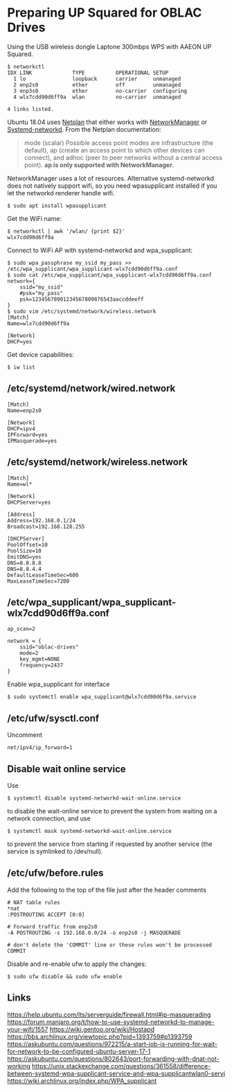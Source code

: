 # Preparing UP Squared for OBLAC Drives

Using the USB wireless dongle Laptone 300mbps WPS with AAEON UP Squared.

    $ networkctl
    IDX LINK             TYPE          OPERATIONAL SETUP
      1 lo               loopback      carrier     unmanaged
      2 enp2s0           ether         off         unmanaged
      3 enp3s0           ether         no-carrier  configuring
      4 wlx7cdd90d6ff9a  wlan          no-carrier  unmanaged
    
    4 links listed.

Ubuntu 18.04 uses [Netplan](https://netplan.io/) that either works with [NetworkManager](https://help.ubuntu.com/community/NetworkManager) or [Systemd-networkd](http://manpages.ubuntu.com/manpages/bionic/man5/systemd.network.5.html). From the Netplan documentation:


> mode (scalar)
> Possible access point modes are infrastructure (the default), ap (create an access point to which other devices can connect), and adhoc (peer to peer networks without a central access point). **ap is only supported with NetworkManager**.

NetworkManager uses a lot of resources. Alternative systemd-networkd does not natively support wifi, so you need wpasupplicant installed if you let the networkd renderer handle wifi.

    $ sudo apt install wpasupplicant

Get the WiFi name:

    $ networkctl | awk '/wlan/ {print $2}'
    wlx7cdd90d6ff9a

Connect to WiFi AP with systemd-networkd and wpa_supplicant:

    $ sudo wpa_passphrase my_ssid my_pass >> /etc/wpa_supplicant/wpa_supplicant-wlx7cdd90d6ff9a.conf
    $ sudo cat /etc/wpa_supplicant/wpa_supplicant-wlx7cdd90d6ff9a.conf
    network={
        ssid="my_ssid"
        #psk="my_pass"
        psk=12345678901234567809876543aaccddeeff
    }
    $ sudo vim /etc/systemd/network/wireless.network
    [Match]
    Name=wlx7cdd90d6ff9a
    
    [Network]
    DHCP=yes

Get device capabilities:

    $ iw list

## /etc/systemd/network/wired.network
    [Match]
    Name=enp2s0

    [Network]
    DHCP=ipv4
    IPForward=yes
    IPMasquerade=yes

## /etc/systemd/network/wireless.network
    [Match]
    Name=wl*

    [Network]
    DHCPServer=yes

    [Address]
    Address=192.168.0.1/24
    Broadcast=192.168.128.255

    [DHCPServer]
    PoolOffset=10
    PoolSize=10
    EmitDNS=yes
    DNS=8.8.8.8
    DNS=8.8.4.4
    DefaultLeaseTimeSec=600
    MaxLeaseTimeSec=7200

## /etc/wpa_supplicant/wpa_supplicant-wlx7cdd90d6ff9a.conf
    ap_scan=2

    network = {
        ssid="oblac-drives"
        mode=2
        key_mgmt=NONE
        frequency=2437
    }
    
Enable wpa_supplicant for interface

    $ sudo systemctl enable wpa_supplicant@wlx7cdd90d6f9a.service

## /etc/ufw/sysctl.conf

Uncomment

    net/ipv4/ip_forward=1

## Disable wait online service

Use

    $ systemctl disable systemd-networkd-wait-online.service
    
to disable the wait-online service to prevent the system from waiting on a network connection, and use

    $ systemctl mask systemd-networkd-wait-online.service

to prevent the service from starting if requested by another service (the service is symlinked to /dev/null).

## /etc/ufw/before.rules

Add the following to the top of the file just after the header comments

    # NAT table rules
    *nat
    :POSTROUTING ACCEPT [0:0]
    
    # Forward traffic from enp2s0
    -A POSTROUTING -s 192.168.0.0/24 -o enp2s0 -j MASQUERADE
    
    # don't delete the 'COMMIT' line or these rules won't be processed
    COMMIT

Disable and re-enable ufw to apply the changes:

    $ sudo ufw disable && sudo ufw enable

## Links

https://help.ubuntu.com/lts/serverguide/firewall.html#ip-masquerading
https://forum.manjaro.org/t/how-to-use-systemd-networkd-to-manage-your-wifi/1557
https://wiki.gentoo.org/wiki/Hostapd
https://bbs.archlinux.org/viewtopic.php?pid=1393759#p1393759
https://askubuntu.com/questions/972215/a-start-job-is-running-for-wait-for-network-to-be-configured-ubuntu-server-17-1
https://askubuntu.com/questions/802643/port-forwarding-with-dnat-not-working
https://unix.stackexchange.com/questions/361558/difference-between-systemd-wpa-supplicant-service-and-wpa-supplicantwlan0-servi
https://wiki.archlinux.org/index.php/WPA_supplicant
